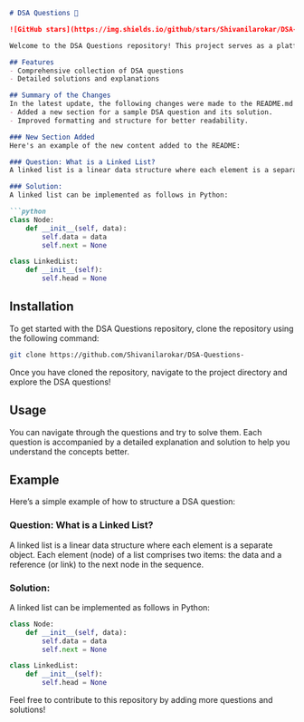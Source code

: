 ```markdown
# DSA Questions 🚀

![GitHub stars](https://img.shields.io/github/stars/Shivanilarokar/DSA-Questions-?style=social) ![Forks](https://img.shields.io/github/forks/Shivanilarokar/DSA-Questions-?style=social)

Welcome to the DSA Questions repository! This project serves as a platform for developers and learners to practice and enhance their skills in Data Structures and Algorithms (DSA). This repository is designed to help you improve your understanding of various data structures and algorithms through a collection of questions and solutions.

## Features
- Comprehensive collection of DSA questions
- Detailed solutions and explanations

## Summary of the Changes
In the latest update, the following changes were made to the README.md file:
- Added a new section for a sample DSA question and its solution.
- Improved formatting and structure for better readability.

### New Section Added
Here's an example of the new content added to the README:

### Question: What is a Linked List?
A linked list is a linear data structure where each element is a separate object. Each element (node) of a list comprises two items: the data and a reference (or link) to the next node in the sequence.

### Solution:
A linked list can be implemented as follows in Python:

```python
class Node:
    def __init__(self, data):
        self.data = data
        self.next = None

class LinkedList:
    def __init__(self):
        self.head = None
```

## Installation
To get started with the DSA Questions repository, clone the repository using the following command:

```bash
git clone https://github.com/Shivanilarokar/DSA-Questions-
```

Once you have cloned the repository, navigate to the project directory and explore the DSA questions!

## Usage
You can navigate through the questions and try to solve them. Each question is accompanied by a detailed explanation and solution to help you understand the concepts better.

## Example
Here’s a simple example of how to structure a DSA question:

### Question: What is a Linked List?
A linked list is a linear data structure where each element is a separate object. Each element (node) of a list comprises two items: the data and a reference (or link) to the next node in the sequence.

### Solution:
A linked list can be implemented as follows in Python:

```python
class Node:
    def __init__(self, data):
        self.data = data
        self.next = None

class LinkedList:
    def __init__(self):
        self.head = None
```

Feel free to contribute to this repository by adding more questions and solutions!
```